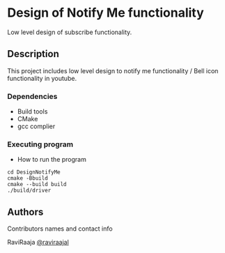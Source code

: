 # Design of Notify Me functionality

Low level design of subscribe functionality.

## Description

This project includes low level design to notify me functionality / Bell icon functionality in youtube.

### Dependencies

* Build tools
* CMake
* gcc complier

### Executing program

* How to run the program

```
cd DesignNotifyMe
cmake -Bbuild
cmake --build build
./build/driver
```


## Authors

Contributors names and contact info

RaviRaaja 
[@raviraajal](https://www.linkedin.com/in/raviraajal/)

